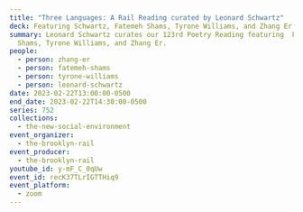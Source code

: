 ```yaml
---
title: "Three Languages: A Rail Reading curated by Leonard Schwartz"
deck: Featuring Schwartz, Fatemeh Shams, Tyrone Williams, and Zhang Er
summary: Leonard Schwartz curates our 123rd Poetry Reading featuring  Fatemeh
  Shams, Tyrone Williams, and Zhang Er.
people:
  - person: zhang-er
  - person: fatemeh-shams
  - person: tyrone-williams
  - person: leonard-schwartz
date: 2023-02-22T13:00:00-0500
end_date: 2023-02-22T14:30:00-0500
series: 752
collections:
  - the-new-social-environment
event_organizer:
  - the-brooklyn-rail
event_producer:
  - the-brooklyn-rail
youtube_id: y-mF_C_0qUw
event_id: recK37TLrIGTTHiq9
event_platform:
  - zoom
---
```

